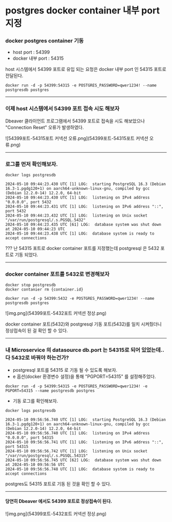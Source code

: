 # postgres docker container 내부 port 지정

### docker postgres container 기동
- host port : 54399
- docker 내부 port : 54315

host 시스템에서 54399 포트로 유입 되는 요청은 docker 내부 port 인 54315 포트로 전달된다.

```shell
docker run -d -p 54399:54315 -e POSTGRES_PASSWORD=qwer1234! --name postgresdb postgres
```

***
### 이제 host 시스템에서 54399 포트 접속 시도 해보자

Dbeaver 클라이언트 프로그램에서 54399 포트로 접속을 시도 해보았으나 "Connection Reset" 오류가 발생하였다.


![54399포트-54315포트 커넥션 오류.png](54399포트-54315포트 커넥션 오류.png)

***
### 로그를 먼저 확인해보자.

```shell
docker logs postgresdb
```

```text
2024-05-10 09:44:23.430 UTC [1] LOG:  starting PostgreSQL 16.3 (Debian 16.3-1.pgdg120+1) on aarch64-unknown-linux-gnu, compiled by gcc (Debian 12.2.0-14) 12.2.0, 64-bit
2024-05-10 09:44:23.430 UTC [1] LOG:  listening on IPv4 address "0.0.0.0", port 5432
2024-05-10 09:44:23.431 UTC [1] LOG:  listening on IPv6 address "::", port 5432
2024-05-10 09:44:23.432 UTC [1] LOG:  listening on Unix socket "/var/run/postgresql/.s.PGSQL.5432"
2024-05-10 09:44:23.435 UTC [61] LOG:  database system was shut down at 2024-05-10 09:44:23 UTC
2024-05-10 09:44:23.438 UTC [1] LOG:  database system is ready to accept connections
```

??? 난 54315 포트로 docker container 포트를 지정했는데 postgresql 은 5432 포트로 기동 되었다.

***
### docker container 포트를 5432로 변경해보자

```shell
docker stop postgresdb
docker contanier rm {container.id}

docker run -d -p 54399:5432 -e POSTGRES_PASSWORD=qwer1234! --name postgresdb postgres
```

![img.png](54399포트-5432포트 커넥션 정상.png)

docker container 포트(5432)와 postgresql 기동 포트(5432)를 일치 시켜줬더니 정상접속이 된 걸 확인 할 수 있다.

***
### 내 Microservice 의 datasource db.port 는 54315로 되어 있었는데.. 다 5432로 바꿔야 하는건가?

- postgresql 포트를 54315 로 기동 될 수 있도록 해보자.
- e 옵션(docker 환경변수 설정)을 통해 "PGPORT=54315" 를 설정해주었다.

```shell
docker run -d -p 54399:54315 -e POSTGRES_PASSWORD=qwer1234! -e PGPORT=54315 --name postgresdb postgres
```

- 기동 로그를 확인해보자.

```shell
docker logs postgresdb
```

```text
2024-05-10 09:56:56.740 UTC [1] LOG:  starting PostgreSQL 16.3 (Debian 16.3-1.pgdg120+1) on aarch64-unknown-linux-gnu, compiled by gcc (Debian 12.2.0-14) 12.2.0, 64-bit
2024-05-10 09:56:56.740 UTC [1] LOG:  listening on IPv4 address "0.0.0.0", port 54315
2024-05-10 09:56:56.741 UTC [1] LOG:  listening on IPv6 address "::", port 54315
2024-05-10 09:56:56.742 UTC [1] LOG:  listening on Unix socket "/var/run/postgresql/.s.PGSQL.54315"
2024-05-10 09:56:56.745 UTC [62] LOG:  database system was shut down at 2024-05-10 09:56:56 UTC
2024-05-10 09:56:56.748 UTC [1] LOG:  database system is ready to accept connections
```

postgres도 54315 포트로 기동 된 것을 확인 할 수 있다.

***
#### 당연히 Dbeaver 에서도 54399 포트로 정상접속이 된다.
![img.png](54399포트-5432포트 커넥션 정상.png)